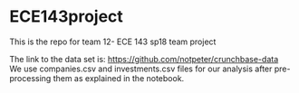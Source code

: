 # ECE143project

This is the repo for team 12- ECE 143 sp18 team project


The link to the data set is: https://github.com/notpeter/crunchbase-data <br>
We use companies.csv and investments.csv files for our analysis after pre-processing them as explained in the notebook.
